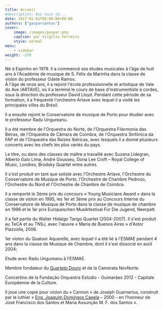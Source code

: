 ```yaml
---
title: Accueil
#description: Qui suis-je...
date: 2017-01-01T08:00:00+00:00
authors: ["gasparsantos"]
cover: 
    image: /images/gaspar.png
    caption: por Virgílio Ferreira
    style: normal
menu: 
    - sidebar 
weight: -270
---
```

Né à Espinho en 1979. Il a commencé ses études musicales à l'âge de huit ans à l'Académie de musique de S. Félix da Marinha dans la classe de violon du professeur Odete Ramos.  
À l'âge de onze ans, il a rejoint l'école professionnelle et artistique de Vale do Ave (ARTAVE), où il a terminé le cours de base d'instrumentiste à cordes, sous la direction du professeur David Lloyd. Pendant cette période de sa formation, il a fréquenté l'orchestre Artave avec lequel il a visité les principales villes du Brésil.  

Il a ensuite rejoint le Conservatoire de musique de Porto pour étudier avec le professeur Radu Ungureanu.

Il a été membre de l'Orquestra do Norte, de l'Orquestra Filarmonia das Beiras, de l'Orquestra de Câmara de Coimbra, de l'Orquestra Sinfónica da FAP et de l'Orquestra das Raízes Ibéricas, avec lesquels il a donné plusieurs concerts avec les chefs les plus variés du pays.  

Le titre, ou dans des classes de maître a travaillé avec Suzana Lidegran, Alberto Gaio Lima, André Gousseu, Dona Lee Croft – Royal College of Music, Londres, Brodsky Quartet entre autres.  

Il s'est produit en tant que soliste avec l'Orchestre Artave, l'Orchestre du Conservatoire de Musique de Porto, l'Orchestre de Chambre Pedroso, l'Orchestre du Nord et l'Orchestre de Chambre de Coimbra.  

Il a remporté le 3ème prix du concours « Young Musicians Award » dans la classe de violon en 1995, les 1er et 3ème prix au Concours Interne du Conservatoire de Musique de Porto dans la classe de musique de chambre en 1996 et le 1er prix Europaischen Musikfestival Für Die Jugend, Neerpelt.  

Il a fait partie du Walter Hidalgo Tango Quartet (2004-2007). Il s'est produit au TeCA et au TNSJ, avec l'œuvre « Maria de Buenos Aires » d'Astor Piazzolla, 2006.  

1er violon du Quatuor Aquarelle, avec lequel il a été lié à l'ESMAE pendant 4 ans dans la classe de Musique de Chambre, dont il s'est dissocié en août 2004;  

Etude avec Radu Ungureanu à l'ESMAE.  

Membre fondateur du [Quarteto Douro] et de la Camerata NovNorte.  

Concertino de la Fundação Orquestra Estúdio - Guimarães 2012 - Capitale Européenne de la Culture.  

Il joue une copie pour violon du « Cannon » de Joseph Guarnerius, construit par le luthier « [Eng. Joaquim Domingos Capela] – 2000 - en l'honneur de José Francisco dos Santos et Maria Assunção M. F. dos Santos ».


[Quarteto Douro]: https://www.quartetodouro.eu/
[Camerata NovNorte]: https://www.cameratanovnorte.eu/
[Eng. Joaquim Domingos Capela]: /o-meu-violino
[eu]: /images/gaspar.png

